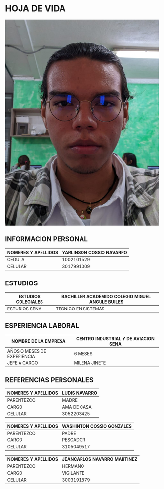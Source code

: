# HOJA DE VIDA 
![FOTOGRAFIA](https://github.com/yarlinson20/Hoja-de-vida---yarlinson-cossio/blob/main/95416a83-554f-4fdb-80d3-706b47153d2e.jpg)
## INFORMACION PERSONAL
|NOMBRES Y APELLIDOS|YARLINSON COSSIO NAVARRO|
|----------------|-------------------------------|
|CEDULA|1002101529|          
|CELULAR|3017991009|


## ESTUDIOS
|ESTUDIOS COLEGIALES|BACHILLER ACADEMIDO COLEGIO MIGUEL ANGULE BUILES |
|----------------|-------------------------------|
|ESTUDIOS SENA |TECNICO EN SISTEMAS|    

## ESPERIENCIA LABORAL
|NOMBRE DE LA EMPRESA|CENTRO INDUSTRIAL Y DE AVIACION SENA|
|----------------|-------------------------------|
|AÑOS O MESES DE EXPERIENCIA|6 MESES |          
|JEFE A CARGO|MILENA JINETE |

## REFERENCIAS PERSONALES 
|NOMBRES Y APELLIDOS|LUDIS NAVARRO|
|----------------|-------------------------------|
|PARENTEZCO|MADRE|
|CARGO|AMA DE CASA|  
|CELULAR|3052203425|

|NOMBRES Y APELLIDOS|WASHINTON COSSIO GONZALES |
|----------------|-------------------------------|
|PARENTEZCO|PADRE|
|CARGO|PESCADOR|  
|CELULAR|3105049517|

|NOMBRES Y APELLIDOS|JEANCARLOS NAVARRO MARTINEZ|
|----------------|-------------------------------|
|PARENTEZCO|HERMANO|
|CARGO|VIGILANTE|  
|CELULAR|3003191879|
